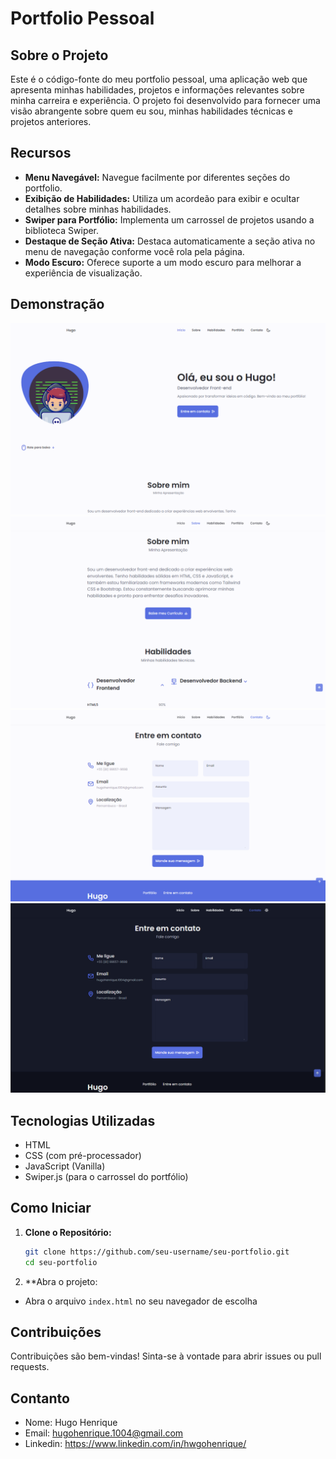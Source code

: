 # Portfolio Pessoal

## Sobre o Projeto

Este é o código-fonte do meu portfolio pessoal, uma aplicação web que apresenta minhas habilidades, projetos e informações relevantes sobre minha carreira e experiência. O projeto foi desenvolvido para fornecer uma visão abrangente sobre quem eu sou, minhas habilidades técnicas e projetos anteriores.

## Recursos

- **Menu Navegável:** Navegue facilmente por diferentes seções do portfolio.
- **Exibição de Habilidades:** Utiliza um acordeão para exibir e ocultar detalhes sobre minhas habilidades.
- **Swiper para Portfólio:** Implementa um carrossel de projetos usando a biblioteca Swiper.
- **Destaque de Seção Ativa:** Destaca automaticamente a seção ativa no menu de navegação conforme você rola pela página.
- **Modo Escuro:** Oferece suporte a um modo escuro para melhorar a experiência de visualização.

## Demonstração

![Demonstração do Projeto](./assets/img/imagem1.png)
![Demonstração do Projeto](./assets/img/imagem2.png)
![Demonstração do Projeto](./assets/img/imagem4.png)
![Demonstração do Projeto](./assets/img/imagem3.png)

## Tecnologias Utilizadas

- HTML
- CSS (com pré-processador)
- JavaScript (Vanilla)
- Swiper.js (para o carrossel do portfólio)

## Como Iniciar

1. **Clone o Repositório:**
   ```sh
   git clone https://github.com/seu-username/seu-portfolio.git
   cd seu-portfolio

2. **Abra o projeto:
- Abra o arquivo `index.html` no seu navegador de escolha

## Contribuições

Contribuições são bem-vindas! Sinta-se à vontade para abrir issues ou pull requests.

## Contanto

- Nome: Hugo Henrique
- Email: hugohenrique.1004@gmail.com
- Linkedin: https://www.linkedin.com/in/hwgohenrique/